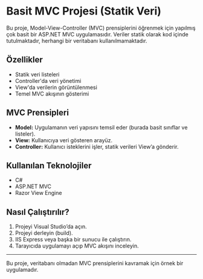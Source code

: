 # Basit MVC Projesi (Statik Veri)

Bu proje, Model-View-Controller (MVC) prensiplerini öğrenmek için yapılmış çok basit bir ASP.NET MVC uygulamasıdır. Veriler statik olarak kod içinde tutulmaktadır, herhangi bir veritabanı kullanılmamaktadır.

## Özellikler

- Statik veri listeleri  
- Controller'da veri yönetimi  
- View'da verilerin görüntülenmesi  
- Temel MVC akışının gösterimi

## MVC Prensipleri

- **Model:** Uygulamanın veri yapısını temsil eder (burada basit sınıflar ve listeler).  
- **View:** Kullanıcıya veri gösteren arayüz.  
- **Controller:** Kullanıcı isteklerini işler, statik verileri View’a gönderir.

## Kullanılan Teknolojiler

- C#  
- ASP.NET MVC  
- Razor View Engine

## Nasıl Çalıştırılır?

1. Projeyi Visual Studio’da açın.  
2. Projeyi derleyin (build).  
3. IIS Express veya başka bir sunucu ile çalıştırın.  
4. Tarayıcıda uygulamayı açıp MVC akışını inceleyin.

---

Bu proje, veritabanı olmadan MVC prensiplerini kavramak için örnek bir uygulamadır.
